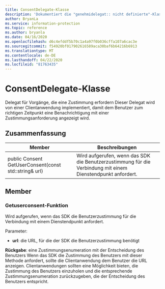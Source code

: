 ```yaml
---
title: ConsentDelegate-Klasse
description: 'Dokumentiert die "genehmidelegat:: nicht definierte"-Klasse des Microsoft Information Protection (MIP) SDK.'
author: BryanLa
ms.service: information-protection
ms.topic: reference
ms.author: bryanla
ms.date: 04/16/2020
ms.openlocfilehash: d6c4efddf5b70c1a4a97f0b036cffa107a6cac3e
ms.sourcegitcommit: f54920bf017902616589aca30baf6b64216b6913
ms.translationtype: MT
ms.contentlocale: de-DE
ms.lasthandoff: 04/22/2020
ms.locfileid: "81763435"
---
```

# <a name="class-consentdelegate"></a>ConsentDelegate-Klasse 
Delegat für Vorgänge, die eine Zustimmung erfordern
Dieser Delegat wird von einer Clientanwendung implementiert, damit dem Benutzer zum richtigen Zeitpunkt eine Benachrichtigung mit einer Zustimmungsanforderung angezeigt wird.
  
## <a name="summary"></a>Zusammenfassung
 Member                        | Beschreibungen                                
--------------------------------|---------------------------------------------
public Consent GetUserConsent(const std::string& url)  |  Wird aufgerufen, wenn das SDK die Benutzerzustimmung für die Verbindung mit einem Dienstendpunkt anfordert.
  
## <a name="members"></a>Member
  
### <a name="getuserconsent-function"></a>Getuserconsent-Funktion
Wird aufgerufen, wenn das SDK die Benutzerzustimmung für die Verbindung mit einem Dienstendpunkt anfordert.

Parameter:  
* **url**: die URL, für die der SDK die Benutzerzustimmung benötigt



  
**Rückgabe**: eine Zustimmungsenumeration mit der Entscheidung des Benutzers
Wenn das SDK die Zustimmung des Benutzers mit dieser Methode anfordert, sollte die Clientanwendung dem Benutzer die URL anzeigen. Clientanwendungen sollten eine Möglichkeit bieten, die Zustimmung des Benutzers einzuholen und die entsprechende Zustimmungsenumeration zurückzugeben, die der Entscheidung des Benutzers entspricht.